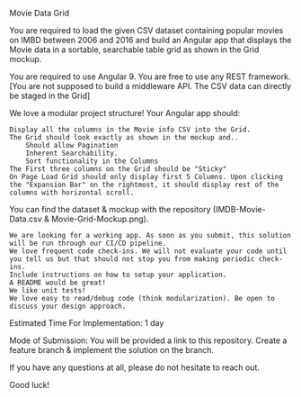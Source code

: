 Movie Data Grid

You are required to load the given CSV dataset containing popular movies on IMBD between 2006 and 2016 and build an Angular app that displays the Movie data in a sortable, searchable table grid as shown in the Grid mockup.

You are required to use Angular 9. You are free to use any REST framework. [You are not supposed to build a middleware API. The CSV data can directly be staged in the Grid]

We love a modular project structure!
Your Angular app should:

    Display all the columns in the Movie info CSV into the Grid.
    The Grid should look exactly as shown in the mockup and..
        Should allow Pagination
        Inherent Searchability.
		Sort functionality in the Columns
    The First three columns on the Grid should be "Sticky"
	On Page Load Grid should only display first 5 Columns. Upon clicking the "Expansion Bar" on the rightmost, it should display rest of the columns with horizontal scroll.
	

You can find the dataset & mockup with the repository (IMDB-Movie-Data.csv & Movie-Grid-Mockup.png). 

    We are looking for a working app. As soon as you submit, this solution will be run through our CI/CD pipeline.
    We love frequent code check-ins. We will not evaluate your code until you tell us but that should not stop you from making periodic check-ins.
    Include instructions on how to setup your application.
    A README would be great!
    We like unit tests!
    We love easy to read/debug code (think modularization). Be open to discuss your design approach.

Estimated Time For Implementation: 1 day

Mode of Submission: You will be provided a link to this repository. Create a feature branch & implement the solution on the branch.

If you have any questions at all, please do not hesitate to reach out.

Good luck!
